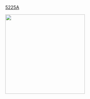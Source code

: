 [5225A](https://photos.app.goo.gl/wAUFmVcj6nXGsiZS8)

<img src="https://lh3.googleusercontent.com/pw/AP1GczPq7wrLj9omMPlYqZgpG93Wq0Y6pnz6ZocztRdUuFaGwOP-7qXPxV77uhRC6pHOl3V7DZ_bleghlFQgAs2U4xyJRVE5wa14qeEzvAmlwtBNo0tmpIXHiAYVS3KYMPMW84NZqi2POE6HvqsHUz66BMyd=w709-h945-s-no-gm?authuser=0" height="250"/>